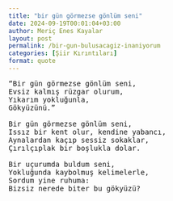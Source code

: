 ```yaml
---
title: "bir gün görmezse gönlüm seni"
date: 2024-09-19T00:01:04+03:00
author: Meriç Enes Kayalar
layout: post
permalink: /bir-gun-bulusacagiz-inaniyorum
categories: [Şiir Kırıntıları]
format: quote
---
```


<pre>
“Bir gün görmezse gönlüm seni,
Evsiz kalmış rüzgar olurum,
Yıkarım yokluğunla,
Gökyüzünü.”

Bir gün görmezse gönlüm seni,
Issız bir kent olur, kendine yabancı,
Aynalardan kaçıp sessiz sokaklar,
Çırılçıplak bir boşlukla dolar.

Bir uçurumda buldum seni,
Yokluğunda kaybolmuş kelimelerle,
Sordum yine ruhuma:
Bizsiz nerede biter bu gökyüzü?
</pre>